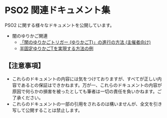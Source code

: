 # PSO2 関連ドキュメント集

PSO2 に関する様々なドキュメントを公開しています。

- 闇のゆりかご関連
    -  [「闇のゆりかごトリガー (ゆりかごT)」の進行の方法 (主催者向け)](cradle-of-darkness/how-to-host.md)
    -  [半固定ゆりかごTを実現する方法の例](cradle-of-darkness/how-to-organize-semi-fixed-member-party.md)

## 【注意事項】

- これらのドキュメントの内容には気をつけておりますが、すべてが正しい内容であるとの保証はできかねます。万が一、これらのドキュメントの内容が原因で何らかの損害を被ったとしても筆者は一切の責任を負いかねます。ご了承ください。
- これらのドキュメントの一部の引用をされるのは構いませんが、全文を引き写して公開することは禁止します。

